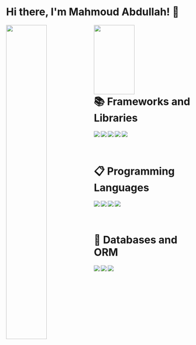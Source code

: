 # Hi there, I'm Mahmoud Abdullah! 👋
<img align="left" width="47%" src="https://github-readme-stats.vercel.app/api?username=MahmoudAbdullahAnani&show_icons=true&theme=gruvbox"/>
<img align="left" width="47%" height="190" src="https://github-readme-stats.vercel.app/api/top-langs/?username=MahmoudAbdullahAnani&layout=compact"/>
<br/>
<br/>
<br/>
<br/>
<br/>
<br/>
<br/>
<br/>


# 📚 Frameworks and Libraries
<img align="left" src="https://img.shields.io/badge/node.js-6DA55F?style=for-the-badge&logo=node.js&logoColor=white"/>
<img align="left" src="https://img.shields.io/badge/express.js-%23404d59.svg?style=for-the-badge&logo=express&logoColor=%2361DAFB"/>
<img align="left" src="https://img.shields.io/badge/nestjs-%23E0234E.svg?style=for-the-badge&logo=nestjs&logoColor=white"/>
<img align="left" src="https://img.shields.io/badge/react.js-6DA55F?style=for-the-badge&logo=react.js&logoColor=white"/>
<img align="left" src="https://img.shields.io/badge/next.js-black?style=for-the-badge&logo=next.js&badgeColor=010101"/><br/><br/>

<br/>

# 📋 Programming Languages

<img align="left" src="https://img.shields.io/badge/javascript-%23323330.svg?style=for-the-badge&logo=javascript&logoColor=%23F7DF1E"/>
<img align="left" src="https://img.shields.io/badge/typescript-%23007ACC.svg?style=for-the-badge&logo=typescript&logoColor=white"/>
<img align="left" src="https://img.shields.io/badge/php%23-%23239120.svg?style=for-the-badge&logo=php&logoColor=white"/>
<img align="left" src="https://img.shields.io/badge/vb%23-%23239120.svg?style=for-the-badge&logo=vb&logoColor=white"/>


<br/>
<br/>
<br/>

# 💾 Databases and ORM
<img align="left" src="https://img.shields.io/badge/MongoDB-%234ea94b.svg?style=for-the-badge&logo=mongodb&logoColor=white"/>
<img align="left" src="https://img.shields.io/badge/mysql-%23316192.svg?style=for-the-badge&logo=mysql&logoColor=white"/>
<img align="left" src="https://img.shields.io/badge/sql-%23316192.svg?style=for-the-badge&logo=sql&logoColor=white"/>

